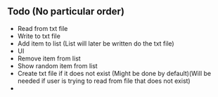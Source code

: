 ## Todo (No particular order)
- Read from txt file
- Write to txt file
- Add item to list (List will later be written do the txt file)
- UI
- Remove item from list
- Show random item from list
- Create txt file if it does not exist (Might be done by default)(Will be needed if user is trying to read from file that does not exist)
- 